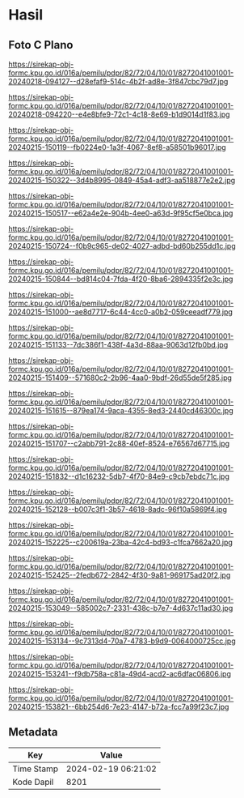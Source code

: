 # Hasil

## Foto C Plano

https://sirekap-obj-formc.kpu.go.id/016a/pemilu/pdpr/82/72/04/10/01/8272041001001-20240218-094127--d28efaf9-514c-4b2f-ad8e-3f847cbc79d7.jpg

https://sirekap-obj-formc.kpu.go.id/016a/pemilu/pdpr/82/72/04/10/01/8272041001001-20240218-094220--e4e8bfe9-72c1-4c18-8e69-b1d9014d1f83.jpg

https://sirekap-obj-formc.kpu.go.id/016a/pemilu/pdpr/82/72/04/10/01/8272041001001-20240215-150119--fb0224e0-1a3f-4067-8ef8-a58501b96017.jpg

https://sirekap-obj-formc.kpu.go.id/016a/pemilu/pdpr/82/72/04/10/01/8272041001001-20240215-150322--3d4b8995-0849-45a4-adf3-aa518877e2e2.jpg

https://sirekap-obj-formc.kpu.go.id/016a/pemilu/pdpr/82/72/04/10/01/8272041001001-20240215-150517--e62a4e2e-904b-4ee0-a63d-9f95cf5e0bca.jpg

https://sirekap-obj-formc.kpu.go.id/016a/pemilu/pdpr/82/72/04/10/01/8272041001001-20240215-150724--f0b9c965-de02-4027-adbd-bd60b255dd1c.jpg

https://sirekap-obj-formc.kpu.go.id/016a/pemilu/pdpr/82/72/04/10/01/8272041001001-20240215-150844--bd814c04-7fda-4f20-8ba6-2894335f2e3c.jpg

https://sirekap-obj-formc.kpu.go.id/016a/pemilu/pdpr/82/72/04/10/01/8272041001001-20240215-151000--ae8d7717-6c44-4cc0-a0b2-059ceeadf779.jpg

https://sirekap-obj-formc.kpu.go.id/016a/pemilu/pdpr/82/72/04/10/01/8272041001001-20240215-151133--7dc386f1-438f-4a3d-88aa-9063d12fb0bd.jpg

https://sirekap-obj-formc.kpu.go.id/016a/pemilu/pdpr/82/72/04/10/01/8272041001001-20240215-151409--571680c2-2b96-4aa0-9bdf-26d55de5f285.jpg

https://sirekap-obj-formc.kpu.go.id/016a/pemilu/pdpr/82/72/04/10/01/8272041001001-20240215-151615--879ea174-9aca-4355-8ed3-2440cd46300c.jpg

https://sirekap-obj-formc.kpu.go.id/016a/pemilu/pdpr/82/72/04/10/01/8272041001001-20240215-151707--c2abb791-2c88-40ef-8524-e76567d67715.jpg

https://sirekap-obj-formc.kpu.go.id/016a/pemilu/pdpr/82/72/04/10/01/8272041001001-20240215-151832--d1c16232-5db7-4f70-84e9-c9cb7ebdc71c.jpg

https://sirekap-obj-formc.kpu.go.id/016a/pemilu/pdpr/82/72/04/10/01/8272041001001-20240215-152128--b007c3f1-3b57-4618-8adc-96f10a5869f4.jpg

https://sirekap-obj-formc.kpu.go.id/016a/pemilu/pdpr/82/72/04/10/01/8272041001001-20240215-152225--c200619a-23ba-42c4-bd93-c1fca7662a20.jpg

https://sirekap-obj-formc.kpu.go.id/016a/pemilu/pdpr/82/72/04/10/01/8272041001001-20240215-152425--2fedb672-2842-4f30-9a81-969175ad20f2.jpg

https://sirekap-obj-formc.kpu.go.id/016a/pemilu/pdpr/82/72/04/10/01/8272041001001-20240215-153049--585002c7-2331-438c-b7e7-4d637c11ad30.jpg

https://sirekap-obj-formc.kpu.go.id/016a/pemilu/pdpr/82/72/04/10/01/8272041001001-20240215-153134--9c7313d4-70a7-4783-b9d9-0064000725cc.jpg

https://sirekap-obj-formc.kpu.go.id/016a/pemilu/pdpr/82/72/04/10/01/8272041001001-20240215-153241--f9db758a-c81a-49d4-acd2-ac6dfac06806.jpg

https://sirekap-obj-formc.kpu.go.id/016a/pemilu/pdpr/82/72/04/10/01/8272041001001-20240215-153821--6bb254d6-7e23-4147-b72a-fcc7a99f23c7.jpg


## Metadata

| Key        | Value               |
| ---------- | ------------------- |
| Time Stamp | 2024-02-19 06:21:02 |
| Kode Dapil | 8201                |



